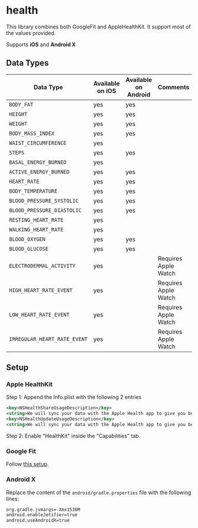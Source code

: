 # health
This library combines both GoogleFit and AppleHealthKit. It support most of the values provided.

Supports **iOS** and **Android X**

## Data Types
| Data Type                    | Available on iOS | Available on Android | Comments             |
|------------------------------|------------------|----------------------|----------------------|
| `BODY_FAT`                   | yes              | yes                  |                      |
| `HEIGHT`                     | yes              | yes                  |                      |
| `WEIGHT`                     | yes              | yes                  |                      |
| `BODY_MASS_INDEX`            | yes              | yes                  |                      |
| `WAIST_CIRCUMFERENCE`        | yes              |                      |                      |
| `STEPS`                      | yes              | yes                  |                      |
| `BASAL_ENERGY_BURNED`        | yes              |                      |                      |
| `ACTIVE_ENERGY_BURNED`       | yes              | yes                  |                      |
| `HEART_RATE`                 | yes              | yes                  |                      |
| `BODY_TEMPERATURE`           | yes              | yes                  |                      |
| `BLOOD_PRESSURE_SYSTOLIC`    | yes              | yes                  |                      |
| `BLOOD_PRESSURE_DIASTOLIC`   | yes              | yes                  |                      |
| `RESTING_HEART_RATE`         | yes              |                      |                      |
| `WALKING_HEART_RATE`         | yes              |                      |                      |
| `BLOOD_OXYGEN`               | yes              | yes                  |                      |
| `BLOOD_GLUCOSE`              | yes              | yes                  |                      |
| `ELECTRODERMAL_ACTIVITY`     | yes              |                      | Requires Apple Watch |
| `HIGH_HEART_RATE_EVENT`      | yes              |                      | Requires Apple Watch |
| `LOW_HEART_RATE_EVENT`       | yes              |                      | Requires Apple Watch |
| `IRREGULAR_HEART_RATE_EVENT` | yes              |                      | Requires Apple Watch |

## Setup
### Apple HealthKit
Step 1: Append the Info.plist with the following 2 entries 
```xml
<key>NSHealthShareUsageDescription</key>
<string>We will sync your data with the Apple Health app to give you better insights</string>
<key>NSHealthUpdateUsageDescription</key>
<string>We will sync your data with the Apple Health app to give you better insights</string>
```

Step 2: Enable "HealthKit" inside the "Capabilities" tab.

### Google Fit
Follow [this setup](https://developers.google.com/fit/android/get-started). 

### Android X
Replace the content of the `android/gradle.properties` file with the following lines:

```bash
org.gradle.jvmargs=-Xmx1536M
android.enableJetifier=true
android.useAndroidX=true
```